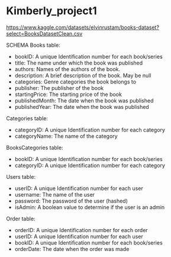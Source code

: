 # Kimberly_project1
 
https://www.kaggle.com/datasets/elvinrustam/books-dataset?select=BooksDatasetClean.csv


SCHEMA
Books table:
- bookID: A unique Identification number for each book/series
- title: The name under which the book was published
- authors: Names of the authors of the book.
- description: A brief description of the book. May be null
- categories: Genre categories the book belongs to
- publisher: The publisher of the book
- startingPrice: The starting price of the book
- publishedMonth: The date when the book was published
- publishedYear: The date when the book was published

Categories table:
- categoryID: A unique Identification number for each category
- categoryName: The name of the category

BooksCategories table:
- bookID: A unique Identification number for each book/series
- categoryID: A unique Identification number for each category

Users table:
- userID: A unique Identification number for each user
- username: The name of the user
- password: The password of the user (hashed)
- isAdmin: A boolean value to determine if the user is an admin

Order table:
- orderID: A unique Identification number for each order
- userID: A unique Identification number for each user
- bookID: A unique Identification number for each book/series
- orderDate: The date when the order was made
